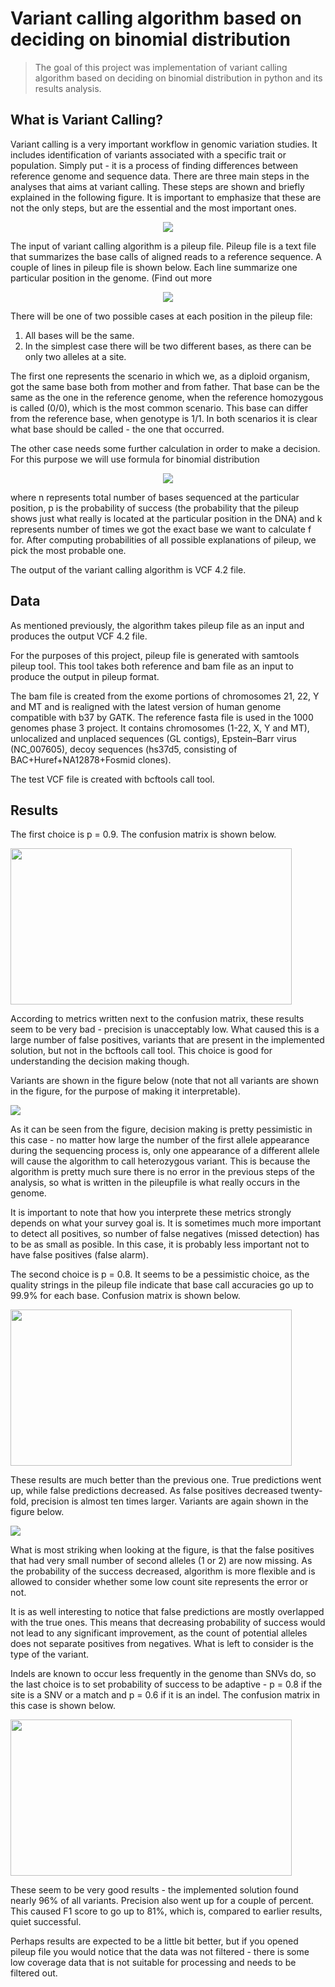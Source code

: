 # Variant calling algorithm based on deciding on binomial distribution

> The goal of this project was implementation of variant calling algorithm based on deciding on binomial distribution in python and its results analysis. 

## What is Variant Calling?

<p> Variant calling is a very important workflow in genomic variation studies. It includes identification of variants associated with a specific trait or population. Simply put - it is a process of finding differences between reference genome and sequence data. There are three main steps in the analyses that aims at variant calling. These steps are shown and briefly explained in the following figure. It is important to emphasize that these are not the only steps, but are the essential and the most important ones. </p>


<p align="center">
  <img src="images/intro_diag.png">
</p>

The input of variant calling algorithm is a pileup file. Pileup file is a text file that summarizes the base calls of aligned reads to a reference sequence. A couple of lines in pileup file is shown below. Each line summarize one particular position in the genome. (Find out more 


<p align="center">
  <img src="images/pileup_lines.png">
</p>

There will be one of two possible cases at each position in the pileup file:
  1. All bases will be the same.
  2. In the simplest case there will be two different bases, as there can be only two alleles at a site. 

The first one represents the scenario in which we, as a diploid organism, got the same base both from mother and from father. That base can be the same as the one in the reference genome, when the reference homozygous is called (0/0), which is the most common scenario. This base can differ from the reference base, when genotype is 1/1. In both scenarios it is clear what base should be called - the one that occurred. 


The other case needs some further calculation in order to make a decision. For this purpose we will use formula for binomial distribution 

<p align="center">
  <img src="https://render.githubusercontent.com/render/math?math=f=\binom{n}{k}p^{k}(1-p)^{n-k}" \Large>
</p>

where n represents total number of bases sequenced at the particular position, p is the probability of success (the probability that the pileup shows just what really is located at the particular position in the DNA) and k represents number of times we got the exact base we want to calculate f for.
After computing probabilities of all possible explanations of pileup, we pick the most probable one.

The output of the variant calling algorithm is VCF 4.2 file.

## Data

As mentioned previously, the algorithm takes pileup file as an input and produces the output VCF 4.2 file. 

For the purposes of this project, pileup file is generated with samtools pileup tool. This tool takes both reference and bam file as an input to produce the output in pileup format. 

The bam file is created from the exome portions of chromosomes 21, 22, Y and MT and is realigned with the latest version of human genome compatible with b37 by GATK. The reference fasta file is used in the 1000 genomes phase 3 project. It contains chromosomes (1-22, X, Y and MT), unlocalized and unplaced sequences (GL contigs), Epstein–Barr virus (NC_007605), decoy sequences (hs37d5, consisting of BAC+Huref+NA12878+Fosmid clones).

The test VCF file is created with bcftools call tool.

## Results

The first choice is p = 0.9. The confusion matrix is shown below. 

<p align="left">
  <img src="images/Confusion_matrix_09.png" height = 250 width = 450>
</p>

According to metrics written next to the confusion matrix, these results seem to be very bad - precision is unacceptably low. What caused this is a large number of false positives, variants that are present in the implemented solution, but not in the bcftools call tool. This choice is good for understanding the decision making though. 

Variants are shown in the figure below (note that not all variants are shown in the figure, for the purpose of making it interpretable).

<p align="left">
  <img src="images/grafikp09.png">
</p>

As it can be seen from the figure, decision making is pretty pessimistic in this case - no matter how large the number of the first allele appearance during the sequencing process is, only one appearance of a different allele will cause the algorithm to call heterozygous variant. This is because the algorithm is pretty much sure there is no error in the previous steps of the analysis, so what is written in the pileupfile is what really occurs in the genome.

It is important to note that how you interprete these metrics strongly depends on what your survey goal is. It is sometimes much more important to detect all positives, so number of false negatives (missed detection) has to be as small as posible. In this case, it is probably less important not to have false positives (false alarm).

The second choice is p = 0.8. It seems to be a pessimistic choice, as the quality strings in the pileup file indicate that base call accuracies go up to 99.9% for each base. Confusion matrix is shown below. 

<p align="left">
  <img src="images/Conf_matrix_p08.png" height = 250 width = 450>
</p>

These results are much better than the previous one. True predictions went up, while false predictions decreased. As false positives decreased twenty-fold, precision is almost ten times larger. Variants are again shown in the figure below.

<p align="left">
  <img src="images/grafikp08.png">
</p>

What is most striking when looking at the figure, is that the false positives that had very small number of second alleles (1 or 2) are now missing. As the probability of the success decreased, algorithm is more flexible and is allowed to consider whether some low count site represents the error or not. 

It is as well interesting to notice that false predictions are mostly overlapped with the true ones. This means that decreasing probability of success would not lead to any significant improvement, as the count of potential alleles does not separate positives from negatives. What is left to consider is the type of the variant. 

Indels are known to occur less frequently in the genome than SNVs do, so the last choice is to set probability of success to be adaptive - p = 0.8 if the site is a SNV or a match and p = 0.6 if it is an indel. The confusion matrix in this case is shown below. 

<p align="left">
  <img src="images/Conf_matrix_adaptive.png" height = 250 width = 450>
</p>

These seem to be very good results - the implemented solution found nearly 96% of all variants. Precision also went up for a couple of percent. This caused F1 score to go up to 81%, which is, compared to earlier results, quiet successful. 

Perhaps results are expected to be a little bit better, but if you opened pileup file you would notice that the data was not filtered - there is some low coverage data that is not suitable for processing and needs to be filtered out.






 

